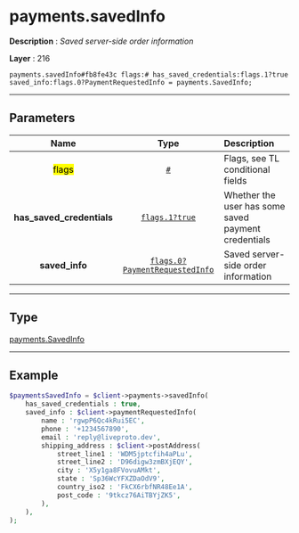 # payments.savedInfo

**Description** : *Saved server\-side order information*

**Layer** : 216

```tl
payments.savedInfo#fb8fe43c flags:# has_saved_credentials:flags.1?true saved_info:flags.0?PaymentRequestedInfo = payments.SavedInfo;
```

---

## Parameters

| Name | Type | Description |
| :---: | :---: | :--- |
| <mark>flags</mark> | [`#`](type/#) | Flags, see TL conditional fields |
| **has_saved_credentials** | [`flags.1?true`](type/true) | Whether the user has some saved payment credentials |
| **saved_info** | [`flags.0?PaymentRequestedInfo`](type/PaymentRequestedInfo) | Saved server-side order information |

---

## Type

[payments.SavedInfo](type/payments.SavedInfo)

---

## Example

```php
$paymentsSavedInfo = $client->payments->savedInfo(
	has_saved_credentials : true,
	saved_info : $client->paymentRequestedInfo(
		name : 'rgwpP6Qc4kRui5EC',
		phone : '+1234567890',
		email : 'reply@liveproto.dev',
		shipping_address : $client->postAddress(
			street_line1 : 'WDM5jptcfih4aPLu',
			street_line2 : 'D96digw3zmBXjEQY',
			city : 'X5y1ga8FVovuAMkt',
			state : 'Sp36WcYFXZDaOdV9',
			country_iso2 : 'FkCX6rbfNR48Ee1A',
			post_code : '9tkcz76AiTBYjZK5',
		),
	),
);
```